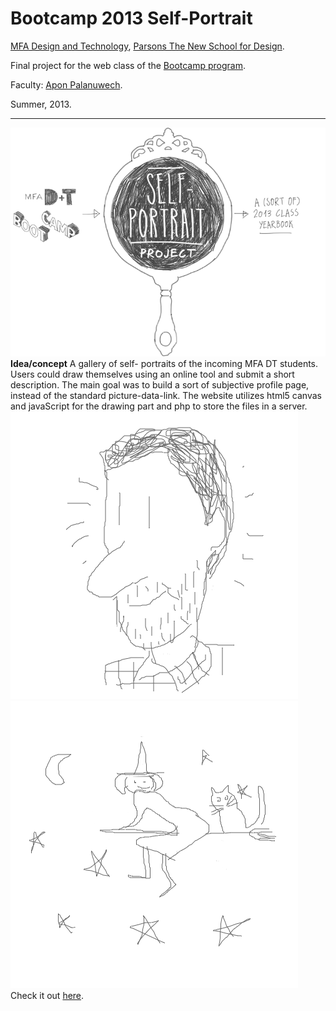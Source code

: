 # Bootcamp 2013 Self-Portrait
[MFA Design and Technology](http://www.newschool.edu/parsons/mfa-design-technology/), [Parsons The New School for Design](http://www.newschool.edu/parsons/).

Final project for the web class of the [Bootcamp program](http://bootcamp.parsons.edu/2013).

Faculty: [Apon Palanuwech](http://apon.io/).

Summer, 2013.

***
![](/img/logo_large.png)
**Idea/concept**
A gallery of self- portraits of the incoming MFA DT students. Users could draw themselves using an online tool and submit a short description.
The main goal was to build a sort of subjective profile page, instead of the standard picture-data-link.
The website utilizes html5 canvas and javaScript for the drawing part and php to store the files in a server.
![](/students/giang063/img.png)![](/students/lewan433/img.png)
Check it out [here](a.parsons.edu/~giang063/selfportrait/).
